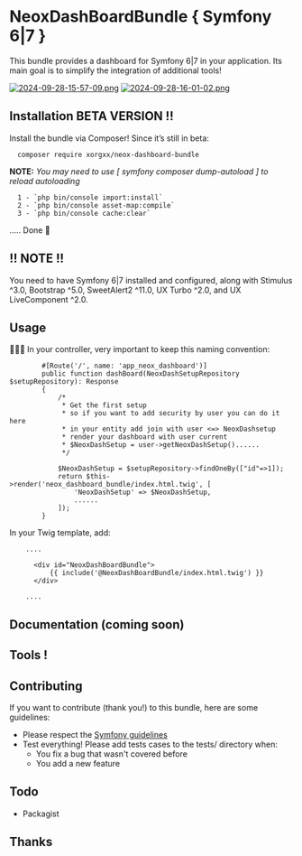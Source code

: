 # NeoxDashBoardBundle { Symfony 6|7 }
This bundle provides a dashboard for Symfony 6|7 in your application. 
Its main goal is to simplify the integration of additional tools!

[![2024-09-28-15-57-09.png](https://i.postimg.cc/VkRcGKtJ/2024-09-28-15-57-09.png)](https://postimg.cc/87j3sBtG)
[![2024-09-28-16-01-02.png](https://i.postimg.cc/13PQrk8x/2024-09-28-16-01-02.png)](https://postimg.cc/pp0421Qk)


## Installation BETA VERSION !!
Install the bundle via Composer! Since it’s still in beta:

````
  composer require xorgxx/neox-dashboard-bundle
````

**NOTE:** _You may need to use [ symfony composer dump-autoload ] to reload autoloading_
````
  1 - `php bin/console import:install`
  2 - `php bin/console asset-map:compile`
  3 - `php bin/console cache:clear`
````

 ..... Done 🎈

## !! NOTE !!
You need to have Symfony 6|7 installed and configured, along with Stimulus ^3.0, 
Bootstrap ^5.0, SweetAlert2 ^11.0, UX Turbo ^2.0, and UX LiveComponent ^2.0.

## Usage
🚨🚨🚨 In your controller, very important to keep this naming convention: 
````
        #[Route('/', name: 'app_neox_dashboard')]
        public function dashBoard(NeoxDashSetupRepository $setupRepository): Response
        {
            /*
             * Get the first setup
             * so if you want to add security by user you can do it here
             * in your entity add join with user <=> NeoxDashsetup
             * render your dashboard with user current
             * $NeoxDashSetup = user->getNeoxDashSetup()......
             */
             
            $NeoxDashSetup = $setupRepository->findOneBy(["id"=>1]);
            return $this->render('neox_dashboard_bundle/index.html.twig', [
                'NeoxDashSetup' => $NeoxDashSetup,
                ......
            ]);
        }
````

In your Twig template, add:
```twig
    ....
    
      <div id="NeoxDashBoardBundle">
          {{ include('@NeoxDashBoardBundle/index.html.twig') }}
      </div>
  
    ....
````

## Documentation (coming soon)


## Tools !


## Contributing
If you want to contribute \(thank you!\) to this bundle, here are some guidelines:

* Please respect the [Symfony guidelines](http://symfony.com/doc/current/contributing/code/standards.html)
* Test everything! Please add tests cases to the tests/ directory when:
    * You fix a bug that wasn't covered before
    * You add a new feature
  
## Todo
* Packagist

## Thanks
